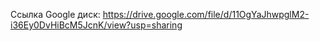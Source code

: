  Ссылка Google диск: https://drive.google.com/file/d/11OgYaJhwpglM2-i36Ey0DvHiBcM5JcnK/view?usp=sharing